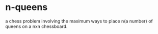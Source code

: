 # n-queens
a chess problem involving the maximum ways to place n(a number) of queens on a nxn chessboard. 
